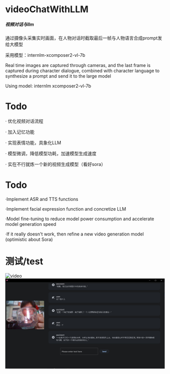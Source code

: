 # videoChatWithLLM

##### 视频对话与llm

通过摄像头采集实时画面，在人物对话时截取最后一帧与人物语言合成prompt发给大模型



采用模型：internlm-xcomposer2-vl-7b



Real time images are captured through cameras, and the last frame is captured during character dialogue, combined with character language to synthesize a prompt and send it to the large model





Using model: internlm xcomposer2-vl-7b


# Todo
· 优化视频对话流程

· 加入记忆功能

· 实现表情功能，具象化LLM

· 模型微调，降低模型功耗，加速模型生成速度

· 实在不行就炼一个新的视频生成模型（看好sora）

# Todo

·Implement ASR and TTS functions



·Implement facial expression function and concretize LLM



·Model fine-tuning to reduce model power consumption and accelerate model generation speed



·If it really doesn't work, then refine a new video generation model (optimistic about Sora)

# 测试/test
![video]([https://iaspooaf477.feishu.cn/docx/Ms8mdjrVzoLiFExZzAmcZmnMn9g?from=from_copylink](https://iaspooaf477.feishu.cn/docx/Ms8mdjrVzoLiFExZzAmcZmnMn9g#JUOIdfrOaowSdSxRgAHcTiccnCe)https://iaspooaf477.feishu.cn/docx/Ms8mdjrVzoLiFExZzAmcZmnMn9g#JUOIdfrOaowSdSxRgAHcTiccnCe)
![test](pic/test.jpg)
